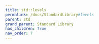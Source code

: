 ```yaml
---
title: std::levels
permalink: /docs/StandardLibrary#levels
parent: std
grand_parent: Standard Library
has_children: True
nav_order: 7
---
```

